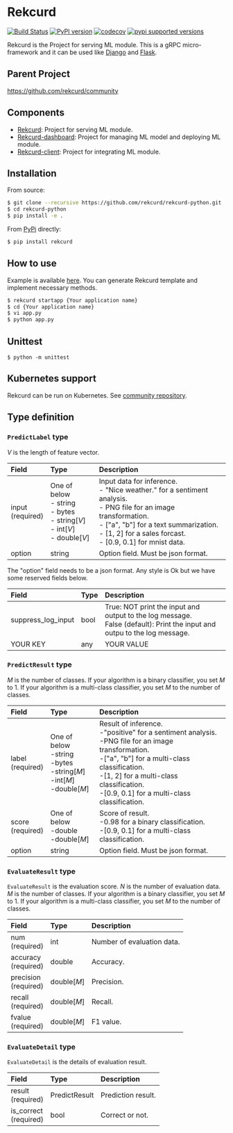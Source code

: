 # Rekcurd

[![Build Status](https://travis-ci.com/rekcurd/rekcurd-python.svg?branch=master)](https://travis-ci.com/rekcurd/rekcurd-python)
[![PyPI version](https://badge.fury.io/py/rekcurd.svg)](https://badge.fury.io/py/rekcurd)
[![codecov](https://codecov.io/gh/rekcurd/rekcurd-python/branch/master/graph/badge.svg)](https://codecov.io/gh/rekcurd/rekcurd-python "Non-generated packages only")
[![pypi supported versions](https://img.shields.io/pypi/pyversions/rekcurd.svg)](https://pypi.python.org/pypi/rekcurd)

Rekcurd is the Project for serving ML module. This is a gRPC micro-framework and it can be used like [Django](https://docs.djangoproject.com/) and [Flask](http://flask.pocoo.org/).


## Parent Project
https://github.com/rekcurd/community


## Components
- [Rekcurd](https://github.com/rekcurd/rekcurd-python): Project for serving ML module.
- [Rekcurd-dashboard](https://github.com/rekcurd/dashboard): Project for managing ML model and deploying ML module.
- [Rekcurd-client](https://github.com/rekcurd/python-client): Project for integrating ML module.


## Installation
From source:

```bash
$ git clone --recursive https://github.com/rekcurd/rekcurd-python.git
$ cd rekcurd-python
$ pip install -e .
```

From [PyPi](https://pypi.org/project/rekcurd/) directly:

```bash
$ pip install rekcurd
```

## How to use
Example is available [here](https://github.com/rekcurd/rekcurd-example/tree/master/python/sklearn-digits). You can generate Rekcurd template and implement necessary methods.

```bash
$ rekcurd startapp {Your application name}
$ cd {Your application name}
$ vi app.py
$ python app.py
```


## Unittest
```
$ python -m unittest
```


## Kubernetes support
Rekcurd can be run on Kubernetes. See [community repository](https://github.com/rekcurd/community).


## Type definition
### `PredictLabel` type
*V* is the length of feature vector.

|Field |Type |Description |
|:---|:---|:---|
|input <BR>(required) |One of below<BR>- string<BR>- bytes<BR>- string[*V*]<BR>- int[*V*]<BR>- double[*V*] |Input data for inference.<BR>- "Nice weather." for a sentiment analysis.<BR>- PNG file for an image transformation.<BR>- ["a", "b"] for a text summarization.<BR>- [1, 2] for a sales forcast.<BR>- [0.9, 0.1] for mnist data. |
|option |string| Option field. Must be json format. |

The "option" field needs to be a json format. Any style is Ok but we have some reserved fields below.

|Field |Type |Description |
|:---|:---|:---|
|suppress_log_input |bool |True: NOT print the input and output to the log message. <BR>False (default): Print the input and outpu to the log message. |
|YOUR KEY |any |YOUR VALUE |

### `PredictResult` type
*M* is the number of classes. If your algorithm is a binary classifier, you set *M* to 1. If your algorithm is a multi-class classifier, you set *M* to the number of classes.

|Field |Type |Description |
|:---|:---|:---|
|label<BR>(required) |One of below<BR> -string<BR> -bytes<BR> -string[*M*]<BR> -int[*M*]<BR> -double[*M*] |Result of inference.<BR> -"positive" for a sentiment analysis.<BR> -PNG file for an image transformation.<BR> -["a", "b"] for a multi-class classification.<BR> -[1, 2] for a multi-class classification.<BR> -[0.9, 0.1] for a multi-class classification. |
|score<BR>(required) |One of below<BR> -double<BR> -double[*M*] |Score of result.<BR> -0.98 for a binary classification.<BR> -[0.9, 0.1] for a multi-class classification. |
|option |string |Option field. Must be json format. |

### `EvaluateResult` type
`EvaluateResult` is the evaluation score. *N* is the number of evaluation data. *M* is the number of classes. If your algorithm is a binary classifier, you set *M* to 1. If your algorithm is a multi-class classifier, you set *M* to the number of classes.

|Field |Type |Description |
|:---|:---|:---|
|num<BR>(required)|int |Number of evaluation data. |
|accuracy<BR>(required) |double |Accuracy. |
|precision<BR>(required) |double[*M*] |Precision. |
|recall<BR>(required) |double[*M*] |Recall. |
|fvalue<BR>(required) |double[*M*] |F1 value. |

### `EvaluateDetail` type
`EvaluateDetail` is the details of evaluation result.

|Field |Type |Description |
|:---|:---|:---|
|result<BR>(required) |PredictResult |Prediction result. |
|is_correct<BR>(required) |bool |Correct or not. |
